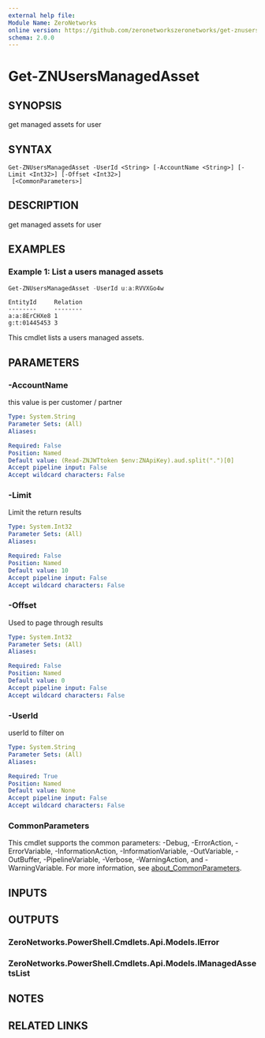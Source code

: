 ```yaml
---
external help file:
Module Name: ZeroNetworks
online version: https://github.com/zeronetworkszeronetworks/get-znusersmanagedasset
schema: 2.0.0
---
```


# Get-ZNUsersManagedAsset

## SYNOPSIS
get managed assets for user

## SYNTAX

```
Get-ZNUsersManagedAsset -UserId <String> [-AccountName <String>] [-Limit <Int32>] [-Offset <Int32>]
 [<CommonParameters>]
```

## DESCRIPTION
get managed assets for user

## EXAMPLES

### Example 1: List a users managed assets
```powershell
Get-ZNUsersManagedAsset -UserId u:a:RVVXGo4w
```

```output
EntityId     Relation
--------     --------
a:a:8ErCHXe8 1
g:t:01445453 3
```

This cmdlet lists a users managed assets.

## PARAMETERS

### -AccountName
this value is per customer / partner

```yaml
Type: System.String
Parameter Sets: (All)
Aliases:

Required: False
Position: Named
Default value: (Read-ZNJWTtoken $env:ZNApiKey).aud.split(".")[0]
Accept pipeline input: False
Accept wildcard characters: False
```

### -Limit
Limit the return results

```yaml
Type: System.Int32
Parameter Sets: (All)
Aliases:

Required: False
Position: Named
Default value: 10
Accept pipeline input: False
Accept wildcard characters: False
```

### -Offset
Used to page through results

```yaml
Type: System.Int32
Parameter Sets: (All)
Aliases:

Required: False
Position: Named
Default value: 0
Accept pipeline input: False
Accept wildcard characters: False
```

### -UserId
userId to filter on

```yaml
Type: System.String
Parameter Sets: (All)
Aliases:

Required: True
Position: Named
Default value: None
Accept pipeline input: False
Accept wildcard characters: False
```

### CommonParameters
This cmdlet supports the common parameters: -Debug, -ErrorAction, -ErrorVariable, -InformationAction, -InformationVariable, -OutVariable, -OutBuffer, -PipelineVariable, -Verbose, -WarningAction, and -WarningVariable. For more information, see [about_CommonParameters](http://go.microsoft.com/fwlink/?LinkID=113216).

## INPUTS

## OUTPUTS

### ZeroNetworks.PowerShell.Cmdlets.Api.Models.IError

### ZeroNetworks.PowerShell.Cmdlets.Api.Models.IManagedAssetsList

## NOTES

## RELATED LINKS

